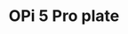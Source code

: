 ---
index: 6
thumb: "OPi5RackMount.png"
title: "OPi 5 Pro plate"
subtitle: ""
description: '10" rack mountable plate + case + fan mount for the Orange Pi 5 Pro.'
thingiverse: "https://www.thingiverse.com/thing:7015149"
credits: '10" plate by [CoolAEW](https://www.thingiverse.com/thing:3668981), case by [Chris Graham](https://www.printables.com/model/863785-orange-pi-5-pro-case), fan mount by [sh0tybumbati](https://www.thingiverse.com/thing:3262514)'
filename: "OPi5RackMount"
---